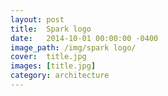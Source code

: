 ```yaml
---
layout: post
title:  Spark logo
date:   2014-10-01 00:00:00 -0400
image_path:	/img/spark logo/
cover:  title.jpg
images: [title.jpg]
category: architecture
---
```


